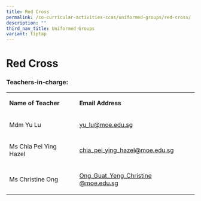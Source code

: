 ```yaml
---
title: Red Cross
permalink: /co-curricular-activities-ccas/uniformed-groups/red-cross/
description: ""
third_nav_title: Uniformed Groups
variant: tiptap
---
```

<h1><strong>Red Cross</strong></h1>
<h3>Teachers-in-charge:</h3>
<table style="minWidth: 50px">
<colgroup>
<col>
<col>
</colgroup>
<tbody>
<tr>
<td rowspan="1" colspan="1">
<p><strong>Name of Teacher</strong>
</p>
</td>
<td rowspan="1" colspan="1">
<p><strong>Email Address</strong>
</p>
</td>
</tr>
<tr>
<td rowspan="1" colspan="1">
<p>Mdm Yu Lu</p>
</td>
<td rowspan="1" colspan="1">
<p><a href="mailto:yu_lu@moe.edu.sg" rel="noopener noreferrer nofollow" target="_blank">yu_lu@moe.edu.sg</a>
</p>
</td>
</tr>
<tr>
<td rowspan="1" colspan="1">
<p>Ms Chia Pei Ying Hazel</p>
</td>
<td rowspan="1" colspan="1">
<p><a href="mailto:chia_pei_ying_hazel@moe.edu.sg" rel="noopener noreferrer nofollow" target="_blank">chia_pei_ying_hazel@moe.edu.sg</a>
</p>
</td>
</tr>
<tr>
<td rowspan="1" colspan="1">
<p>Ms Christine Ong</p>
</td>
<td rowspan="1" colspan="1">
<p><a href="mailto:Ong_Guat_Yeng_Christine@schools.gov.sg" rel="noopener noreferrer nofollow" target="_blank">Ong_Guat_Yeng_Christine</a>
<a href="mailto:Ong_Guat_Yeng_Christine@moe.edu.sg" rel="noopener noreferrer nofollow" target="_blank">@moe.edu.sg</a>
</p>
</td>
</tr>
</tbody>
</table>
<p></p>